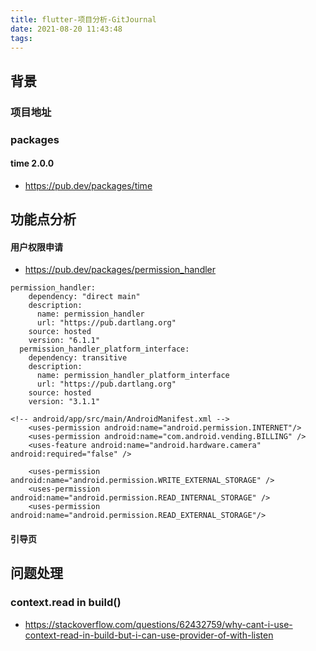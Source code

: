 ```yaml
---
title: flutter-项目分析-GitJournal
date: 2021-08-20 11:43:48
tags:
---
```


## 背景

### 项目地址

### packages

#### time 2.0.0

- https://pub.dev/packages/time

## 功能点分析

#### 用户权限申请

- https://pub.dev/packages/permission_handler

```
permission_handler:
    dependency: "direct main"
    description:
      name: permission_handler
      url: "https://pub.dartlang.org"
    source: hosted
    version: "6.1.1"
  permission_handler_platform_interface:
    dependency: transitive
    description:
      name: permission_handler_platform_interface
      url: "https://pub.dartlang.org"
    source: hosted
    version: "3.1.1"
```

```
<!-- android/app/src/main/AndroidManifest.xml -->
    <uses-permission android:name="android.permission.INTERNET"/>
    <uses-permission android:name="com.android.vending.BILLING" />
    <uses-feature android:name="android.hardware.camera" android:required="false" />

    <uses-permission android:name="android.permission.WRITE_EXTERNAL_STORAGE" />
    <uses-permission android:name="android.permission.READ_INTERNAL_STORAGE" />
    <uses-permission android:name="android.permission.READ_EXTERNAL_STORAGE"/>
```

#### 引导页

## 问题处理
### context.read in build()
- https://stackoverflow.com/questions/62432759/why-cant-i-use-context-read-in-build-but-i-can-use-provider-of-with-listen